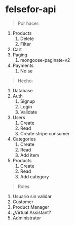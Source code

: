 # felsefor-api

> Por hacer:
  1. Products
     1. Delete
     2. Filter
  2. Cart
  3. Paging
     1. mongoose-paginate-v2
  4. Payments
     1. No se

> Hecho:
  1. Database
  2. Auth
     1. Signup
     2. Login
     3. Validate
  3. Users
     1. Create
     2. Read
     3. Create stripe consumer
  4. Categories
     1. Create
     2. Read
     3. Add item
  5. Products
     1. Create
     2. Read
     3. Add category

> Roles
  1. Usuario sin validar
  2. Customer
  3. Product Manager
  4. ¿Virtual Assistant?
  5. Administrator